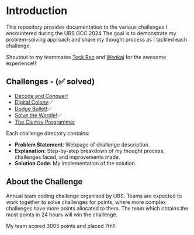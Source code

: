 # Introduction

This repository provides documentation to the various challenges I encountered during the UBS GCC 2024 The goal is to demonstrate my problem-solving approach and share my thought process as I tackled each challenge.

Shoutout to my teammates [Teck Ren](https://sg.linkedin.com/in/chua-teck-ren-4092a22a8) and [Wenkai](https://www.linkedin.com/in/xiewenkai/) for the awesome experience!!

## Challenges - (✅ solved)

- [Decode and Conquer!](./Challenges/Decode-and-Conquer/)
- [Digital Colony](./Challenges/Digital-Colony/)✅
- [Dodge Bullet!](./Challenges/Dodge-Bullet/)✅
- [Solve the Wordle!](./Challenges/Solve-the-Wordle/)✅
- [The Clumsy Programmer](./Challenges/The-Clumsy-Programmer/)

Each challenge directory contains:

- **Problem Statement**: Webpage of challenge description.
- **Explanation**: Step-by-step breakdown of my thought process, challenges faced, and improvements made.
- **Solution Code**: My implementation of the solution.

## About the Challenge

Annual team coding challenge organised by UBS. Teams are expected to work together to solve challenges for points, where more complex challenges have more points allocated to them. The team which obtains the most points in 24 hours will win the challenge.

My team scored 3005 points and placed 7th!!
